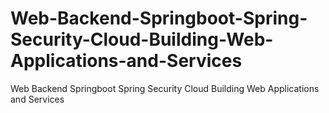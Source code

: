 # Web-Backend-Springboot-Spring-Security-Cloud-Building-Web-Applications-and-Services
Web Backend Springboot Spring Security Cloud Building Web Applications and Services
